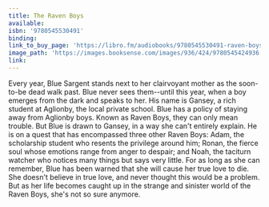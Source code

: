 ```yaml
---
title: The Raven Boys
available:
isbn: '9780545530491'
binding:
link_to_buy_page: 'https://libro.fm/audiobooks/9780545530491-raven-boys-the-book-1-of-the-raven-cycle'
image_path: 'https://images.booksense.com/images/936/424/9780545424936.jpg'
link:
---
```



Every year, Blue Sargent stands next to her clairvoyant mother as the soon-to-be dead walk past. Blue never sees them--until this year, when a boy emerges from the dark and speaks to her. His name is Gansey, a rich student at Aglionby, the local private school. Blue has a policy of staying away from Aglionby boys. Known as Raven Boys, they can only mean trouble. But Blue is drawn to Gansey, in a way she can't entirely explain. He is on a quest that has encompassed three other Raven Boys: Adam, the scholarship student who resents the privilege around him; Ronan, the fierce soul whose emotions range from anger to despair; and Noah, the taciturn watcher who notices many things but says very little. For as long as she can remember, Blue has been warned that she will cause her true love to die. She doesn't believe in true love, and never thought this would be a problem. But as her life becomes caught up in the strange and sinister world of the Raven Boys, she's not so sure anymore.